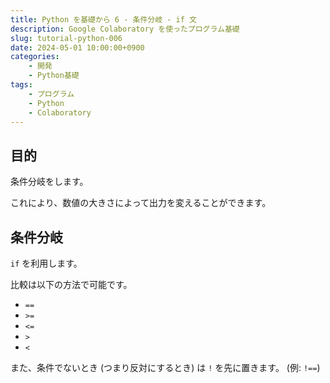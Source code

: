 ```yaml
---
title: Python を基礎から 6 - 条件分岐 - if 文
description: Google Colaboratory を使ったプログラム基礎
slug: tutorial-python-006
date: 2024-05-01 10:00:00+0900
categories:
    - 開発
    - Python基礎
tags:
    - プログラム
    - Python
    - Colaboratory
---
```


## 目的
条件分岐をします。

これにより、数値の大きさによって出力を変えることができます。

## 条件分岐
`if` を利用します。

比較は以下の方法で可能です。
- `==`
- `>=`
- `<=`
- `>`
- `<`

また、条件でないとき (つまり反対にするとき) は `!` を先に置きます。
(例: `!==`)
